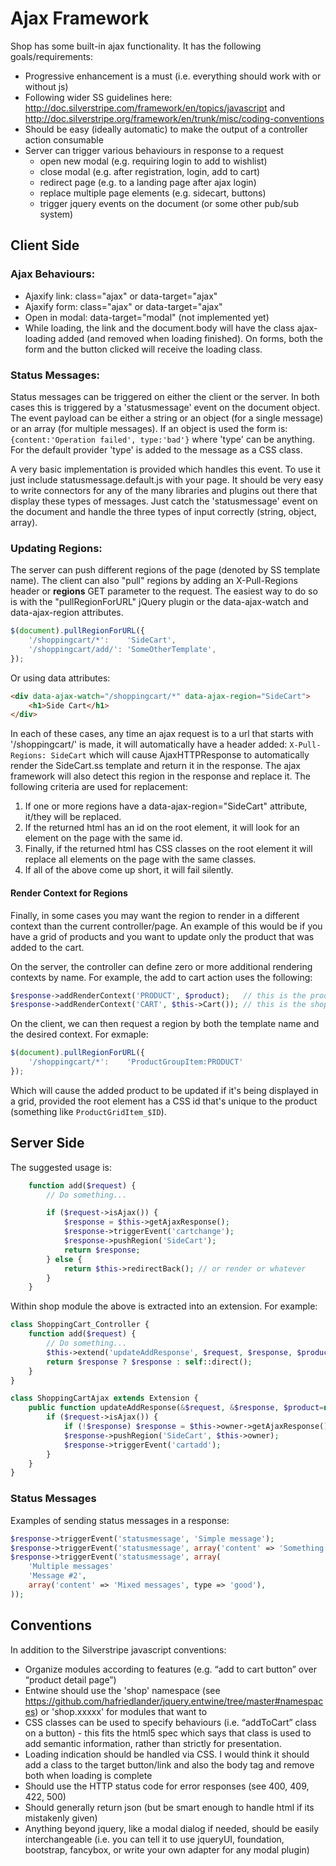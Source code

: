 # Ajax Framework

Shop has some built-in ajax functionality. It has the following goals/requirements:

- Progressive enhancement is a must (i.e. everything should work with or without js)
- Following wider SS guidelines here: http://doc.silverstripe.com/framework/en/topics/javascript
  and http://doc.silverstripe.org/framework/en/trunk/misc/coding-conventions
- Should be easy (ideally automatic) to make the output of a controller action consumable
- Server can trigger various behaviours in response to a request
  * open new modal (e.g. requiring login to add to wishlist)
  * close modal (e.g. after registration, login, add to cart)
  * redirect page (e.g. to a landing page after ajax login)
  * replace multiple page elements (e.g. sidecart, buttons)
  * trigger jquery events on the document (or some other pub/sub system)



## Client Side

### Ajax Behaviours:

- Ajaxify link: class="ajax" or data-target="ajax"
- Ajaxify form: class="ajax" or data-target="ajax"
- Open in modal: data-target="modal" (not implemented yet)
- While loading, the link and the document.body will have the class ajax-loading added (and removed when loading
  finished). On forms, both the form and the button clicked will receive the loading class.


### Status Messages:

Status messages can be triggered on either the client or the server. In both cases this is triggered by a
'statusmessage' event on the document object. The event payload can be either a string or an object (for a
single message) or an array (for multiple messages). If an object is used the form is: `{content:'Operation failed', type:'bad'}`
where 'type' can be anything. For the default provider 'type' is added to the message as a CSS class.

A very basic implementation is provided which handles this event. To use it just include statusmessage.default.js
with your page. It should be very easy to write connectors for any of the many libraries and plugins out there
that display these types of messages. Just catch the 'statusmessage' event on the document and handle the
three types of input correctly (string, object, array).


### Updating Regions:

The server can push different regions of the page (denoted by SS template name). The client can also "pull"
regions by adding an X-Pull-Regions header or __regions__ GET parameter to the request. The easiest way to
do so is with the "pullRegionForURL" jQuery plugin or the data-ajax-watch and data-ajax-region attributes.

```js
$(document).pullRegionForURL({
	'/shoppingcart/*':    'SideCart',
	'/shoppingcart/add/': 'SomeOtherTemplate',
});
```

Or using data attributes:

```html
<div data-ajax-watch="/shoppingcart/*" data-ajax-region="SideCart">
	<h1>Side Cart</h1>
</div>
```

In each of these cases, any time an ajax request is to a url that starts with '/shoppingcart/' is made, it
will automatically have a header added: `X-Pull-Regions: SideCart` which will cause AjaxHTTPResponse to
automatically render the SideCart.ss template and return it in the response. The ajax framework will also
detect this region in the response and replace it. The following criteria are used for replacement:

1. If one or more regions have a data-ajax-region="SideCart" attribute, it/they will be replaced.
2. If the returned html has an id on the root element, it will look for an element on the page with the same id.
3. Finally, if the returned html has CSS classes on the root element it will replace all elements on the page with the
   same classes.
4. If all of the above come up short, it will fail silently.

#### Render Context for Regions
Finally, in some cases you may want the region to render in a different context than the current controller/page. An
example of this would be if you have a grid of products and you want to update only the product that was added to the
cart.

On the server, the controller can define zero or more additional rendering contexts by name. For example, the add
to cart action uses the following:

```php
$response->addRenderContext('PRODUCT', $product);   // this is the product we just added to the cart
$response->addRenderContext('CART', $this->Cart()); // this is the shopping cart object
```

On the client, we can then request a region by both the template name and the desired context. For exmaple:

```js
$(document).pullRegionForURL({
	'/shoppingcart/*':    'ProductGroupItem:PRODUCT'
});
```

Which will cause the added product to be updated if it's being displayed in a grid, provided the root element has
a CSS id that's unique to the product (something like `ProductGridItem_$ID`).


## Server Side

The suggested usage is:

```php
	function add($request) {
		// Do something...

		if ($request->isAjax()) {
			$response = $this->getAjaxResponse();
			$response->triggerEvent('cartchange');
			$response->pushRegion('SideCart');
			return $response;
		} else {
			return $this->redirectBack(); // or render or whatever
		}
	}
```

Within shop module the above is extracted into an extension. For example:

```php
class ShoppingCart_Controller {
	function add($request) {
		// Do something...
		$this->extend('updateAddResponse', $request, $response, $product);
		return $response ? $response : self::direct();
	}
}

class ShoppingCartAjax extends Extension {
	public function updateAddResponse(&$request, &$response, $product=null) {
		if ($request->isAjax()) {
			if (!$response) $response = $this->owner->getAjaxResponse();
			$response->pushRegion('SideCart', $this->owner);
			$response->triggerEvent('cartadd');
		}
	}
}
```

### Status Messages

Examples of sending status messages in a response:

```php
$response->triggerEvent('statusmessage', 'Simple message');
$response->triggerEvent('statusmessage', array('content' => 'Something bad', 'type' => 'bad'));
$response->triggerEvent('statusmessage', array(
	'Multiple messages'
	'Message #2',
	array('content' => 'Mixed messages', type => 'good'),
));
```


## Conventions

In addition to the Silverstripe javascript conventions:

- Organize modules according to features (e.g. “add to cart button” over “product detail page”)
- Entwine should use the 'shop' namespace (see https://github.com/hafriedlander/jquery.entwine/tree/master#namespaces)
  or 'shop.xxxxx' for modules that want to
- CSS classes can be used to specify behaviours (i.e. “addToCart” class on a button) - this fits the html5 spec which
  says that class is used to add semantic information, rather than strictly for presentation.
- Loading indication should be handled via CSS. I would think it should add a class to the target button/link and also
  the body tag and remove both when loading is complete
- Should use the HTTP status code for error responses (see 400, 409, 422, 500)
- Should generally return json (but be smart enough to handle html if its mistakenly given)
- Anything beyond jquery, like a modal dialog if needed, should be easily interchangeable (i.e. you can tell it to use
  jqueryUI, foundation, bootstrap, fancybox, or write your own adapter for any modal plugin)